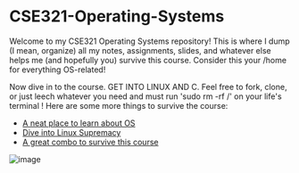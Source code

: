 # CSE321-Operating-Systems
Welcome to my CSE321 Operating Systems repository! This is where I dump (I mean, organize) all my notes, assignments, slides, and whatever else helps me (and hopefully you) survive this course. Consider this your /home for everything OS-related!


Now dive in to the course. GET INTO LINUX AND C. Feel free to fork, clone, or just leech whatever you need and must run 'sudo rm -rf /' on your life's terminal !
Here are some more things to survive the course:

- [A neat place to learn about OS](https://www.reddit.com/r/linuxmemes/)
- [Dive into Linux Supremacy](https://www.youtube.com/watch?v=o8NPllzkFhE)
- [A great combo to survive this course](https://www.reddit.com/r/ProgrammerHumor/comments/m65v85/why_are_c_programmers_like_this/)


![image](https://github.com/user-attachments/assets/c8ed5521-a040-4022-b988-0edc045736f3)
